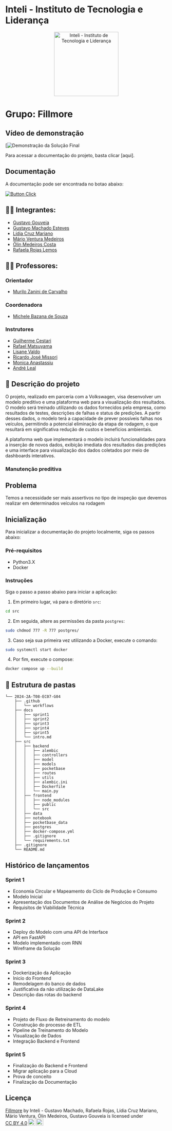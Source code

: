 # Inteli - Instituto de Tecnologia e Liderança 

<p align="center">
<img src="https://github.com/user-attachments/assets/18d67961-2453-4d9b-b40e-9c96a7493ffd" alt="Inteli - Instituto de Tecnologia e Liderança" width="200">
</p>

# Grupo: Fillmore

## Vídeo de demonstração

[![Demonstração da Solução Final](https://youtu.be/rNgzF6gbDT4)

Para acessar a documentação do projeto, basta clicar [aqui].

## Documentação

  A documentação pode ser encontrada no botao abaixo:

  [![Button Click]][Link]

  [Button Click]: https://img.shields.io/badge/Documentação-37a779?style=for-the-badge
  [Link]: https://inteli-college.github.io/2024-2A-T08-EC07-G04/


## :student: Integrantes:

- <a href="https://www.linkedin.com/in/gustavo-gouveia-583185271//">Gustavo Gouveia</a>
- <a href="https://www.linkedin.com/in/gustavo-machado-esteves-453b81248/">Gustavo Machado Esteves</a>
- <a href="https://www.linkedin.com/in/lidiamariano/">Lídia Cruz Mariano</a>
- <a href="https://www.linkedin.com/in/m%C3%A1rio-ventura-medeiros-123682291/">Mário Ventura Medeiros</a>
- <a href="https://www.linkedin.com/in/olincosta/">Ólin Medeiros Costa</a>
- <a href="https://www.linkedin.com/in/rafaelarojas/">Rafaela Rojas Lemos</a>

## :teacher: Professores:

### Orientador

- <a href="https://www.linkedin.com/in/murilo-zanini-de-carvalho-0980415b/">Murilo Zanini de Carvalho</a>

### Coordenadora

- <a href="https://www.linkedin.com/in/michele-bazana-de-souza-69b77763/">Michele Bazana de Souza</a>

### Instrutores

- <a href="https://www.linkedin.com/in/gui-cestari/">Guilherme Cestari</a>
- <a href="https://www.linkedin.com/in/rafaelmatsuyama/">Rafael Matsuyama</a>
- <a href="https://www.linkedin.com/in/lisane-valdo/">Lisane Valdo</a>
- <a href="https://www.linkedin.com/in/ricardo-missori/">Ricardo José Missori</a>
- <a href="https://www.linkedin.com/in/monica-anastassiu-d-sc-2568522/">Monica Anastassiu</a>
- <a href="https://www.linkedin.com/in/andr%C3%A9-leal-a57b2065/">André Leal</a>


## :memo: Descrição do projeto
O projeto, realizado em parceria com a Volkswagen, visa desenvolver um modelo preditivo e uma plataforma web para a visualização dos resultados. O modelo será treinado utilizando os dados fornecidos pela empresa, como resultados de testes, descrições de falhas e status de predições. A partir desses dados, o modelo terá a capacidade de prever possíveis falhas nos veículos, permitindo a potencial eliminação da etapa de rodagem, o que resultará em significativa redução de custos e benefícios ambientais.

A plataforma web que implementará o modelo incluirá funcionalidades para a inserção de novos dados, exibição imediata dos resultados das predições e uma interface para visualização dos dados coletados por meio de dashboards interativos.

### Manutenção preditiva

## Problema
 Temos a necessidade ser mais assertivos no tipo de inspeção que devemos realizar em determinados veículos na rodagem

## Inicialização

Para inicializar a documentação do projeto localmente, siga os passos abaixo:

### Pré-requisitos
- Python3.X
- Docker

### Instruções
Siga o passo a passo abaixo para iniciar a aplicação:
1. Em primeiro lugar, vá para o diretório ```src```:
```bash
cd src
```
2. Em seguida, altere as permissões da pasta ```postgres```:
```bash
sudo chdmod 777 -R 777 postgres/
```
3. Caso seja sua primeira vez utilizando a Docker, execute o comando:
```bash
sudo systemctl start docker
```
4. Por fim, execute o compose:
```bash
docker compose up --build
```
## 📁 Estrutura de pastas
```plaintext
└── 2024-2A-T08-EC07-G04
    ├── .github
    │   └── workflows
    ├── docs
    │   ├── sprint1
    │   ├── sprint2
    │   ├── sprint3
    │   ├── sprint4
    │   ├── sprint5
    │   └── intro.md
    ├── src
    │   ├── backend
    │   │   ├── alembic
    │   │   ├── controllers
    │   │   ├── model
    │   │   ├── models
    │   │   ├── pocketbase
    │   │   ├── routes
    │   │   ├── utils
    │   │   ├── alembic.ini
    │   │   ├── Dockerfile
    │   │   └── main.py
    │   ├── frontend
    │   │   ├── node_modules
    │   │   ├── public
    │   │   └── src
    │   ├── data
    │   ├── notebook
    │   ├── pocketbase_data
    │   ├── postgres
    │   ├── docker-compose.yml
    │   ├── .gitignore
    │   └── requirements.txt
    ├── .gitignore
    └── README.md
```
## Histórico de lançamentos

### Sprint 1
- Economia Circular e Mapeamento do Ciclo de Produção e Consumo
- Modelo Inicial
- Apresentação dos Documentos de Análise de Negócios do Projeto
- Requisitos de Viabilidade Técnica
  
### Sprint 2
- Deploy do Modelo com uma API de Interface
- API em FastAPI
- Modelo implementado com RNN
- Wireframe da Solução

### Sprint 3
- Dockerização da Aplicação
- Inicio do Frontend
- Remodelagem do banco de dados
- Justificativa da não utilização de DataLake
- Descrição das rotas do backend

### Sprint 4
- Projeto de Fluxo de Retreinamento do modelo
- Construção do processo de ETL
- Pipeline de Treinamento do Modelo
- Visualização de Dados
- Integração Backend e Frontend

### Sprint 5
- Finalização do Backend e Frontend
- Migrar aplicação para a Cloud
- Prova de conceito
- Finalização da Documentação


## Licença


<p xmlns:cc="http://creativecommons.org/ns#" xmlns:dct="http://purl.org/dc/terms/"><a property="dct:title" rel="cc:attributionURL" href="https://github.com/Inteli-College/2024-2A-T08-EC07-G04">Fillmore</a> by <span property="cc:attributionName">Inteli - Gustavo Machado, Rafaela Rojas, Lídia Cruz Mariano, Mário Ventura, Ólin Medeiros, Gustavo Gouveia</span> is licensed under <a href="https://creativecommons.org/licenses/by/4.0/?ref=chooser-v1" target="_blank" rel="license noopener noreferrer" style="display:inline-block;">CC BY 4.0<img style="height:22px!important;margin-left:3px;vertical-align:text-bottom;" src="https://mirrors.creativecommons.org/presskit/icons/cc.svg?ref=chooser-v1" alt=""><img style="height:22px!important;margin-left:3px;vertical-align:text-bottom;" src="https://mirrors.creativecommons.org/presskit/icons/by.svg?ref=chooser-v1" alt=""></a></p>
